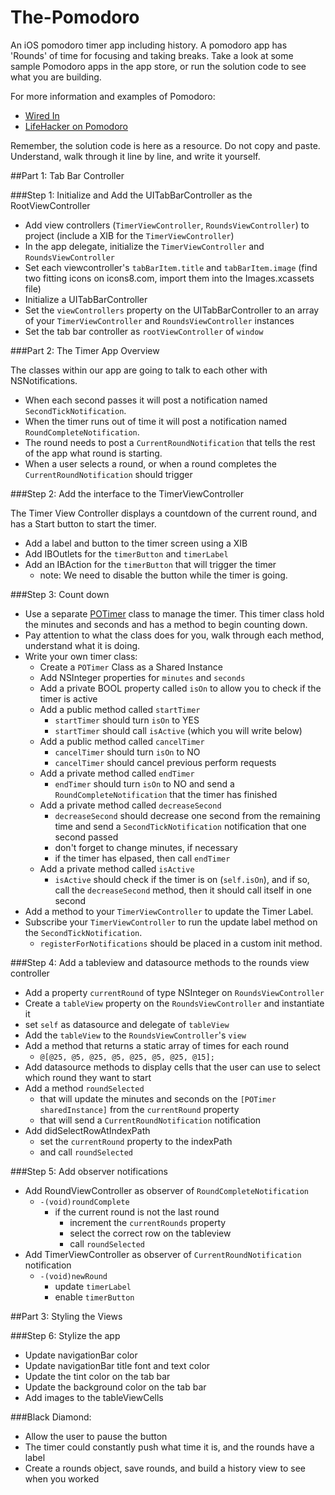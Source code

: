 The-Pomodoro
============

An iOS pomodoro timer app including history. A pomodoro app has 'Rounds' of time for focusing and taking breaks. Take a look at some sample Pomodoro apps in the app store, or run the solution code to see what you are building.

For more information and examples of Pomodoro:

* [Wired In](https://itunes.apple.com/US/app/id953366135)
* [LifeHacker on Pomodoro](http://lifehacker.com/productivity-101-a-primer-to-the-pomodoro-technique-1598992730)

Remember, the solution code is here as a resource. Do not copy and paste. Understand, walk through it line by line, and write it yourself.

##Part 1: Tab Bar Controller

###Step 1: Initialize and Add the UITabBarController as the RootViewController
- Add view controllers (```TimerViewController```, ```RoundsViewController```) to project (include a XIB for the ```TimerViewController```)
- In the app delegate, initialize the ```TimerViewController``` and ```RoundsViewController```
- Set each viewcontroller's ```tabBarItem.title``` and ```tabBarItem.image``` (find two fitting icons on icons8.com, import them into the Images.xcassets file)
- Initialize a UITabBarController
- Set the ```viewControllers``` property on the UITabBarController to an array of your ```TimerViewController``` and ```RoundsViewController``` instances
- Set the tab bar controller as ```rootViewController``` of ```window```

###Part 2: The Timer App Overview

The classes within our app are going to talk to each other with NSNotifications. 

- When each second passes it will post a notification named ```SecondTickNotification```. 
- When the timer runs out of time it will post a notification named ```RoundCompleteNotification```.  
- The round needs to post a ```CurrentRoundNotification``` that tells the rest of the app what round is starting. 
- When a user selects a round, or when a round completes the ```CurrentRoundNotification``` should trigger 

###Step 2: Add the interface to the TimerViewController

The Timer View Controller displays a countdown of the current round, and has a Start button to start the timer.

- Add a label and button to the timer screen using a XIB
- Add IBOutlets for the ```timerButton``` and ```timerLabel```
- Add an IBAction for the ```timerButton``` that will trigger the timer
  - note: We need to disable the button while the timer is going.
 
###Step 3: Count down
- Use a separate [POTimer](https://github.com/DevMountain/The-Pomodoro/blob/solution/The%20Pomodoro/POTimer.m) class to manage the timer. This timer class hold the minutes and seconds and has a method to begin counting down. 
- Pay attention to what the class does for you, walk through each method, understand what it is doing.
- Write your own timer class:
  - Create a ```POTimer``` Class as a Shared Instance
  - Add NSInteger properties for ```minutes``` and ```seconds```
  - Add a private BOOL property called ```isOn``` to allow you to check if the timer is active
  - Add a public method called ```startTimer```
    - ```startTimer``` should turn ```isOn``` to YES
    - ```startTimer``` should call ```isActive``` (which you will write below)
  - Add a public method called ```cancelTimer```
    - ```cancelTimer``` should turn ```isOn``` to NO
    - ```cancelTimer``` should cancel previous perform requests
  - Add a private method called ```endTimer```
    - ```endTimer``` should turn ```isOn``` to NO and send a ```RoundCompleteNotification``` that the timer has finished
  - Add a private method called ```decreaseSecond```
    - ```decreaseSecond``` should decrease one second from the remaining time and send a ```SecondTickNotification``` notification that one second passed
    - don't forget to change minutes, if necessary
    - if the timer has elpased, then call ```endTimer```
  - Add a private method called ```isActive```
    - ```isActive``` should check if the timer is on (```self.isOn```), and if so, call the ```decreaseSecond``` method, then it should call itself in one second
- Add a method to your ```TimerViewController``` to update the Timer Label.
- Subscribe your ```TimerViewController``` to run the update label method on the ```SecondTickNotification```.
  - ```registerForNotifications``` should be placed in a custom init method. 

###Step 4: Add a tableview and datasource methods to the rounds view controller
- Add a property ```currentRound``` of type NSInteger on ```RoundsViewController```
- Create a ```tableView``` property on the ```RoundsViewController``` and instantiate it
- set ```self``` as datasource and delegate of ```tableView```
- Add the ```tableView``` to the ```RoundsViewController```'s ```view```
- Add a method that returns a static array of times for each round  
  - ```@[@25, @5, @25, @5, @25, @5, @25, @15];```
- Add datasource methods to display cells that the user can use to select which round they want to start
- Add a method ```roundSelected```
  - that will update the minutes and seconds on the ```[POTimer sharedInstance]``` from the ```currentRound``` property
  - that will send a ```CurrentRoundNotification``` notification
- Add didSelectRowAtIndexPath
  - set the ```currentRound``` property to the indexPath   
  - and call ```roundSelected```

###Step 5: Add observer notifications
- Add RoundViewController as observer of ```RoundCompleteNotification```
  - ```-(void)roundComplete```
    - if the current round is not the last round 
      - increment the ```currentRounds``` property
      - select the correct row on the tableview
      - call ```roundSelected```
- Add TimerViewController as observer of ```CurrentRoundNotification``` notification
  - ```-(void)newRound```
    - update ```timerLabel```
    - enable ```timerButton```

##Part 3: Styling the Views

###Step 6: Stylize the app
- Update navigationBar color
- Update navigationBar title font and text color
- Update the tint color on the tab bar
- Update the background color on the tab bar
- Add images to the tableViewCells

###Black Diamond:
- Allow the user to pause the button
- The timer could constantly push what time it is, and the rounds have a label
- Create a rounds object, save rounds, and build a history view to see when you worked
